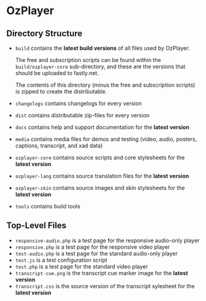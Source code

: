 # OzPlayer

## Directory Structure

* `build` contains the **latest build versions** of all files used by OzPlayer.

   The free and subscription scripts can be found within the `build/ozplayer-core` sub-directory, and these are the versions that should be uploaded to fastly.net.

   The contents of this directory (minus the free and subscription scripts) is zipped to create the distributable.

* `changelogs` contains changelogs for every version
* `dist` contains distributable zip-files for every version
* `docs` contains help and support documentation for the **latest version**
* `media` contains media files for demos and testing (video, audio, posters, captions, transcript, and xad data)
* `ozplayer-core` contains source scripts and core stylesheets for the **latest version**
* `ozplayer-lang` contains source translation files for the **latest version**
* `ozplayer-skin` contains source images and skin stylesheets for the **latest version**
* `tools` contains build tools

## Top-Level Files

* `responsive-audio.php` is a test page for the responsive audio-only player
* `responsive.php` is a test page for the responsive video player
* `test-audio.php` is a test page for the standard audio-only player
* `test.js` is a test configuration script
* `test.php` is a test page for the standard video player
* `transcript-cue.png` is the transcript cue marker image for the **latest version**
* `transcript.css` is the source version of the transcript sylesheet for the **latest version**
